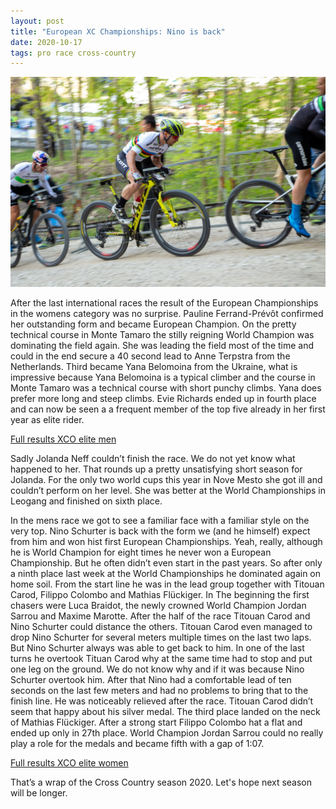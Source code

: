 ```yaml
---
layout: post
title: "European XC Championships: Nino is back"
date: 2020-10-17
tags: pro race cross-country
---
```


![Nino Schurter](/assets/nino-schurter-001.jpg)

After the last international races the result of the European Championships in the womens category was no surprise. Pauline Ferrand-Prévôt confirmed her outstanding form and became European Champion. On the pretty technical course in Monte Tamaro the stilly reigning World Champion was dominating the field again. She was leading the field most of the time and could in the end secure a 40 second lead to Anne Terpstra from the Netherlands. Third became Yana Belomoina from the Ukraine, what is impressive because Yana Belomoina is a typical climber and the course in Monte Tamaro was a technical course with short punchy climbs. Yana does prefer more long and steep climbs. Evie Richards ended up in fourth place and can now be seen a a frequent member of the top five already in her first year as elite rider.

[Full results XCO elite men](http://www.uec.ch/resources/2020%20Events/2020%20mtbsui/XCO%20Res%20Men%20El.pdf)

Sadly Jolanda Neff couldn’t finish the race. We do not yet know what happened to her. That rounds up a pretty unsatisfying short season for Jolanda. For the only two world cups this year in Nove Mesto she got ill and couldn’t perform on her level. She was better at the World Championships in Leogang and finished on sixth place.

In the mens race we got to see a familiar face with a familiar style on the very top. Nino Schurter is back with the form we (and he himself) expect from him and won hist first European Championships. Yeah, really, although he is World Champion for eight times he never won a European Championship. But he often didn’t even start in the past years. So after only a ninth place last week at the World Championships he dominated again on home soil. From the start line he was in the lead group together with Titouan Carod, Filippo Colombo and Mathias Flückiger. In The beginning the first chasers were Luca Braidot, the newly crowned World Champion Jordan Sarrou and Maxime Marotte. After the half of the race Titouan Carod and Nino Schurter could distance the others. Titouan Carod even managed to drop Nino Schurter for several meters multiple times on the last two laps. But Nino Schurter always was able to get back to him. In one of the last turns he overtook Tituan Carod why at the same time had to stop and put one leg on the ground. We do not know why and if it was because Nino Schurter overtook him. After that Nino had a comfortable lead of ten seconds on the last few meters and had no problems to bring that to the finish line. He was noticeably relieved after the race. Titouan Carod didn’t seem that happy about his silver medal. The third place landed on the neck of Mathias Flückiger. After a strong start Filippo Colombo hat a flat and ended up only in 27th place. World Champion Jordan Sarrou could no really play a role for the medals and became fifth with a gap of 1:07.

[Full results XCO elite women](http://www.uec.ch/resources/2020%20Events/2020%20mtbsui/XCO%20Wom%20El%20results.pdf)

That’s a wrap of the Cross Country season 2020. Let's hope next season will be longer.
